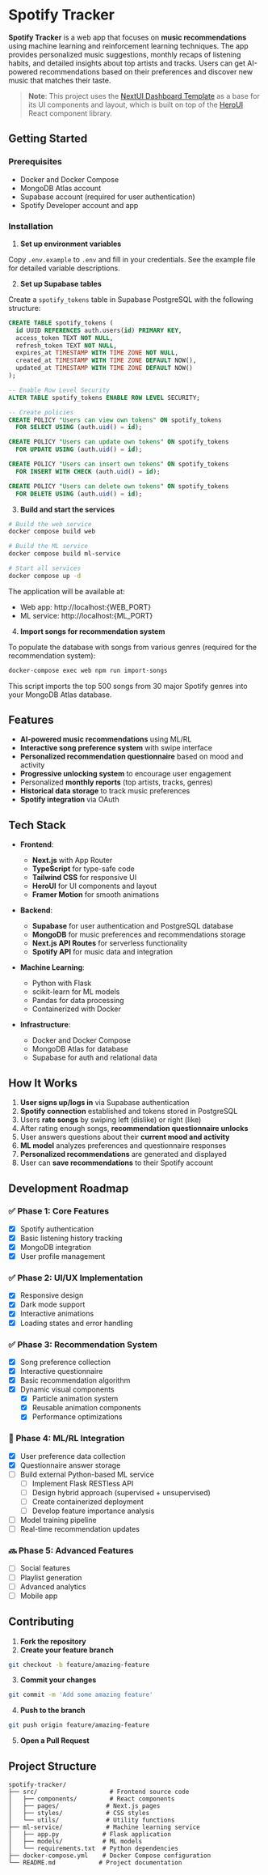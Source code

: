 # **Spotify Tracker**

**Spotify Tracker** is a web app that focuses on **music recommendations** using machine learning and reinforcement learning techniques. The app provides personalized music suggestions, monthly recaps of listening habits, and detailed insights about top artists and tracks. Users can get AI-powered recommendations based on their preferences and discover new music that matches their taste.

> **Note**: This project uses the [NextUI Dashboard Template](https://github.com/brandonhenness/nextui-dashboard-template) as a base for its UI components and layout, which is built on top of the [HeroUI](https://heroui.com/) React component library.

## **Getting Started**

### **Prerequisites**

- Docker and Docker Compose
- MongoDB Atlas account
- Supabase account (required for user authentication)
- Spotify Developer account and app

### **Installation**

1. **Set up environment variables**

Copy `.env.example` to `.env` and fill in your credentials. See the example file for detailed variable descriptions.

2. **Set up Supabase tables**

Create a `spotify_tokens` table in Supabase PostgreSQL with the following structure:

```sql
CREATE TABLE spotify_tokens (
  id UUID REFERENCES auth.users(id) PRIMARY KEY,
  access_token TEXT NOT NULL,
  refresh_token TEXT NOT NULL,
  expires_at TIMESTAMP WITH TIME ZONE NOT NULL,
  created_at TIMESTAMP WITH TIME ZONE DEFAULT NOW(),
  updated_at TIMESTAMP WITH TIME ZONE DEFAULT NOW()
);

-- Enable Row Level Security
ALTER TABLE spotify_tokens ENABLE ROW LEVEL SECURITY;

-- Create policies
CREATE POLICY "Users can view own tokens" ON spotify_tokens
  FOR SELECT USING (auth.uid() = id);

CREATE POLICY "Users can update own tokens" ON spotify_tokens
  FOR UPDATE USING (auth.uid() = id);

CREATE POLICY "Users can insert own tokens" ON spotify_tokens
  FOR INSERT WITH CHECK (auth.uid() = id);

CREATE POLICY "Users can delete own tokens" ON spotify_tokens
  FOR DELETE USING (auth.uid() = id);
```

3. **Build and start the services**

```bash
# Build the web service
docker compose build web

# Build the ML service
docker compose build ml-service

# Start all services
docker compose up -d
```

The application will be available at:
- Web app: http://localhost:{WEB_PORT}
- ML service: http://localhost:{ML_PORT}

4. **Import songs for recommendation system**

To populate the database with songs from various genres (required for the recommendation system):

```bash
docker-compose exec web npm run import-songs
```

This script imports the top 500 songs from 30 major Spotify genres into your MongoDB Atlas database.

## **Features**

- **AI-powered music recommendations** using ML/RL
- **Interactive song preference system** with swipe interface
- **Personalized recommendation questionnaire** based on mood and activity
- **Progressive unlocking system** to encourage user engagement
- Personalized **monthly reports** (top artists, tracks, genres)
- **Historical data storage** to track music preferences
- **Spotify integration** via OAuth

## **Tech Stack**

- **Frontend**:  
  - **Next.js** with App Router
  - **TypeScript** for type-safe code
  - **Tailwind CSS** for responsive UI
  - **HeroUI** for UI components and layout
  - **Framer Motion** for smooth animations

- **Backend**:  
  - **Supabase** for user authentication and PostgreSQL database
  - **MongoDB** for music preferences and recommendations storage
  - **Next.js API Routes** for serverless functionality
  - **Spotify API** for music data and integration

- **Machine Learning**:
  - Python with Flask
  - scikit-learn for ML models
  - Pandas for data processing
  - Containerized with Docker

- **Infrastructure**:
  - Docker and Docker Compose
  - MongoDB Atlas for database
  - Supabase for auth and relational data

## **How It Works**

1. **User signs up/logs in** via Supabase authentication
2. **Spotify connection** established and tokens stored in PostgreSQL
3. Users **rate songs** by swiping left (dislike) or right (like)
4. After rating enough songs, **recommendation questionnaire unlocks**
5. User answers questions about their **current mood and activity**
6. **ML model** analyzes preferences and questionnaire responses
7. **Personalized recommendations** are generated and displayed
8. User can **save recommendations** to their Spotify account

## **Development Roadmap**

### ✅ Phase 1: Core Features
- [x] Spotify authentication
- [x] Basic listening history tracking
- [x] MongoDB integration
- [x] User profile management

### ✅ Phase 2: UI/UX Implementation
- [x] Responsive design
- [x] Dark mode support
- [x] Interactive animations
- [x] Loading states and error handling

### ✅ Phase 3: Recommendation System
- [x] Song preference collection
- [x] Interactive questionnaire
- [x] Basic recommendation algorithm
- [x] Dynamic visual components
  - [x] Particle animation system
  - [x] Reusable animation components
  - [x] Performance optimizations

### 🔄 Phase 4: ML/RL Integration
- [x] User preference data collection
- [x] Questionnaire answer storage
- [ ] Build external Python-based ML service
  - [ ] Implement Flask RESTless API
  - [ ] Design hybrid approach (supervised + unsupervised)
  - [ ] Create containerized deployment
  - [ ] Develop feature importance analysis
- [ ] Model training pipeline
- [ ] Real-time recommendation updates

### 🔜 Phase 5: Advanced Features
- [ ] Social features
- [ ] Playlist generation
- [ ] Advanced analytics
- [ ] Mobile app

## **Contributing**

1. **Fork the repository**
2. **Create your feature branch**

```bash
git checkout -b feature/amazing-feature
```

3. **Commit your changes**

```bash
git commit -m 'Add some amazing feature'
```

4. **Push to the branch**

```bash
git push origin feature/amazing-feature
```

5. **Open a Pull Request**

## **Project Structure**

```
spotify-tracker/
├── src/                    # Frontend source code
│   ├── components/         # React components
│   ├── pages/             # Next.js pages
│   ├── styles/            # CSS styles
│   └── utils/             # Utility functions
├── ml-service/            # Machine learning service
│   ├── app.py            # Flask application
│   ├── models/           # ML models
│   └── requirements.txt  # Python dependencies
├── docker-compose.yml    # Docker Compose configuration
└── README.md            # Project documentation
```


